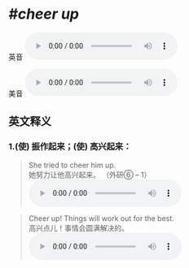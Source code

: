 # ***\#cheer up*** 
英音
<audio src="./media/cheer up1.aac" controls="controls"></audio>

美音
<audio src="./media/cheer up2.aac" controls="controls"></audio>



  

英文释义
---
### 1.**(使) 振作起来；(使) 高兴起来：**  

 > She tried to cheer him up.  
 > 她努力让他高兴起来。  （外研⑥ – 1）  
<audio src="./media/4-cheer.aac" controls="controls"></audio>

 > Cheer up! Things will work out for the best.  
 > 高兴点儿！事情会圆满解决的。    
<audio src="./media/5-cheer.aac" controls="controls"></audio>


